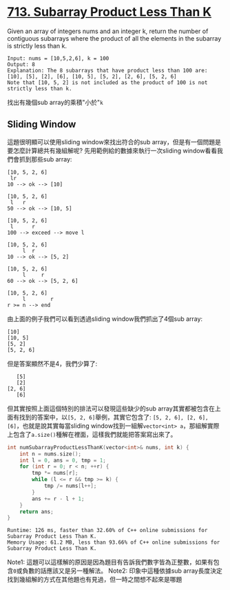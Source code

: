 # [713. Subarray Product Less Than K](https://leetcode.com/problems/subarray-product-less-than-k/)

Given an array of integers nums and an integer k, return the number of contiguous subarrays where the product of all the elements in the subarray is strictly less than k.

```
Input: nums = [10,5,2,6], k = 100
Output: 8
Explanation: The 8 subarrays that have product less than 100 are:
[10], [5], [2], [6], [10, 5], [5, 2], [2, 6], [5, 2, 6]
Note that [10, 5, 2] is not included as the product of 100 is not strictly less than k.
```
找出有幾個sub array的乘積"小於"`k`

## Sliding Window
這題很明顯可以使用sliding window來找出符合的sub array，但是有一個問題是要怎麼計算總共有幾組解呢? 先用範例給的數據來執行一次sliding window看看我們會抓到那些sub array:
```
[10, 5, 2, 6]
 lr
10 --> ok --> [10]

[10, 5, 2, 6]
 l   r
50 --> ok --> [10, 5]

[10, 5, 2, 6]
 l      r
100 --> exceed --> move l

[10, 5, 2, 6]
     l  r
10 --> ok --> [5, 2]

[10, 5, 2, 6]
     l     r
60 --> ok --> [5, 2, 6]

[10, 5, 2, 6]
     l        r
r >= n --> end

```
由上面的例子我們可以看到透過sliding window我們抓出了4個sub array:
```
[10]
[10, 5]
[5, 2]
[5, 2, 6]
```
但是答案顯然不是4，我們少算了:
```
   [5]
   [2]
[2, 6]
   [6]
```
但其實按照上面這個特別的排法可以發現這些缺少的sub array其實都被包含在上面有找到的答案中，以`[5, 2, 6]`舉例，其實它包含了:
`[5, 2, 6], [2, 6], [6]`，也就是說其實每當sliding window找到一組解`vector<int> a`，那組解實際上包含了`a.size()`種解在裡面，這樣我們就能把答案寫出來了。

```cpp
int numSubarrayProductLessThanK(vector<int>& nums, int k) {
    int n = nums.size();
    int l = 0, ans = 0, tmp = 1;
    for (int r = 0; r < n; ++r) {
        tmp *= nums[r];
        while (l <= r && tmp >= k) {
            tmp /= nums[l++];
        }
        ans += r - l + 1;
    }
    return ans;
}
```

```
Runtime: 126 ms, faster than 32.60% of C++ online submissions for Subarray Product Less Than K.
Memory Usage: 61.2 MB, less than 93.66% of C++ online submissions for Subarray Product Less Than K.
```

Note1: 這題可以這樣解的原因是因為題目有告訴我們數字皆為正整數，如果有包含`0`或負數的話應該又是另一種解法。
Note2: 印象中這種依據sub array長度決定找到幾組解的方式在其他題也有見過，但一時之間想不起來是哪題
